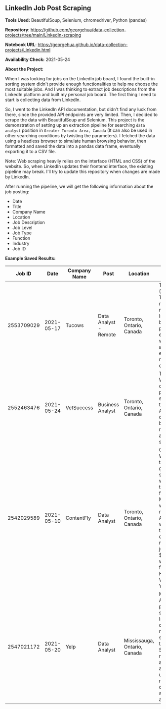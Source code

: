 ## LinkedIn Job Post Scraping 



**Tools Used:** BeautifulSoup, Selenium, chromedriver, Python (pandas)

**Repository**: https://github.com/georgehua/data-collection-projects/tree/main/LinkedIn-scraping

**Notebook URL**: https://georgehua.github.io/data-collection-projects/Linkedin.html

**Availability Check:** 2021-05-24

**About the Project:**

When I was looking for jobs on the LinkedIn job board, I found the built-in sorting system didn't provide enough functionalities to help me choose the most suitable jobs. And I was thinking to extract job descriptions from the LinkedIn platform and built my personal job board. The first thing I need to start is collecting data from LinkedIn.

So, I went to the LinkedIn API documentation, but didn't find any luck from there, since the provided API endpoints are very limited. Then, I decided to scrape the data with BeautifulSoup and Selenium. This project is the demonstration of setting up an extraction pipeline for searching `data analyst` position in `Greater Toronto Area, Canada` (It can also be used in other searching conditions by twisting the parameters). I fetched the data using a headless browser to simulate human browsing behavior, then formatted and saved the data into a pandas data frame, eventually exporting it to a CSV file.

Note: Web scraping heavily relies on the interface (HTML and CSS) of the website. So, when LinkedIn updates their frontend interface, the existing pipeline may break. I'll try to update this repository when changes are made by LinkedIn.



After running the pipeline, we will get the following information about the job posting:

- Date
- Title
- Company Name
- Location
- Job Description
- Job Level
- Job Type
- Function
- Industry
- Job ID



**Example Saved Results:**

| Job ID     | Date       | Company Name | Post                  | Location                     | Description                                                  | Level               | Type                     | Function                           | Industry                                                     |
| ---------- | ---------- | ------------ | --------------------- | ---------------------------- | ------------------------------------------------------------ | ------------------- | ------------------------ | ---------------------------------- | ------------------------------------------------------------ |
| 2553709029 | 2021-05-17 | Tucows       | Data Analyst - Remote | Toronto, Ontario, Canada     | Tucows (NASDAQ:TCX, TSX:TC) is on a mission to make the Internet better by providing people everywhere with online access to be empowered to make individual contributions... | Entry level         | Full-time                | Information Technology             | Information Technology and Services, Computer Software, and Internet |
| 2552463476 | 2021-05-24 | VetSuccess   | Business Analyst      | Toronto, Ontario, Canada     | The Role Working closely with project stakeholders, the Business Analyst will define the business requirements and functional specifications... | Entry level         | Full-time                | Information Technology and Analyst | Veterinary and Information Technology and Services           |
| 2542029589 | 2021-05-10 | ContentFly   | Data Analyst          | Toronto, Ontario, Canada     | ContentFly (YC W21) is one of the fastest growing B2B startups in the world. Building the Mailchimp for Content Marketing, we've grown to nearly $4m ARR in a year with a small team, no sales or dedicated marketing. We just closed a $10m Series A with Tier 1 funds like Khosla Ventures & YCombinator... | Mid-Senior level    | Full-time                | Analyst                            | Marketing and Advertising, Computer Software, and Internet   |
| 2547021172 | 2021-05-20 | Yelp         | Data Analyst          | Mississauga, Ontario, Canada | Must-Have • Analytical and problem-solving skills • Interpreting data, analyzing results using statistical techniques • Statistical methods to analyze data and generate useful business reports • Good communication skills • Positive attitude... | Good-to-Have Skills | • Data Mining experience | • Data Mining experience           | Information Technology and Services                          |

